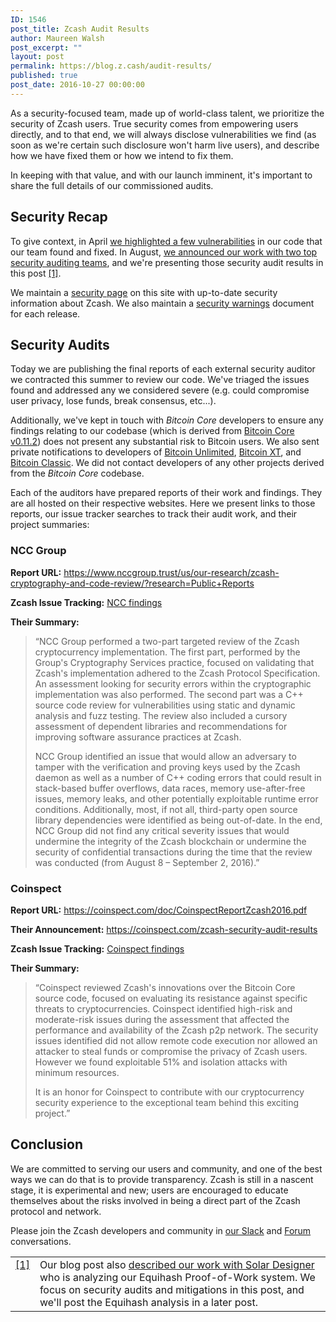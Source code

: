 ```yaml
---
ID: 1546
post_title: Zcash Audit Results
author: Maureen Walsh
post_excerpt: ""
layout: post
permalink: https://blog.z.cash/audit-results/
published: true
post_date: 2016-10-27 00:00:00
---
```

As a security-focused team, made up of world-class talent, we prioritize the security of Zcash users. True security comes from empowering users directly, and to that end, we will always disclose vulnerabilities we find (as soon as we're certain such disclosure won't harm live users), and describe how we have fixed them or how we intend to fix them.

In keeping with that value, and with our launch imminent, it's important to share the full details of our commissioned audits.
<div id="security-recap" class="section">
<h2>Security Recap</h2>
To give context, in April <a class="reference external" href="/fixing-zcash-vulns/">we highlighted a few vulnerabilities</a> in our code that our team found and fixed. In August, <a class="reference external" href="/auditing-zcash/">we announced our work with two top security auditing teams</a>, and we're presenting those security audit results in this post <a id="id1" class="footnote-reference" href="/audit-results#id2">[1]</a>.

We maintain a <a class="reference external" href="https://z.cash/support/security.html">security page</a> on this site with up-to-date security information about Zcash. We also maintain a <a class="reference external" href="https://github.com/zcash/zcash/blob/master/doc/security-warnings.md">security warnings</a> document for each release.

</div>
<div id="security-audits" class="section">
<h2>Security Audits</h2>
Today we are publishing the final reports of each external security auditor we contracted this summer to review our code. We've triaged the issues found and addressed any we considered severe (e.g. could compromise user privacy, lose funds, break consensus, etc...).

Additionally, we've kept in touch with <cite>Bitcoin Core</cite> developers to ensure any findings relating to our codebase (which is derived from <a class="reference external" href="https://github.com/bitcoin/bitcoin/releases/tag/v0.11.2">Bitcoin Core v0.11.2</a>) does not present any substantial risk to Bitcoin users. We also sent private notifications to developers of <a class="reference external" href="https://www.bitcoinunlimited.info/">Bitcoin Unlimited</a>, <a class="reference external" href="https://bitcoinxt.software/">Bitcoin XT</a>, and <a class="reference external" href="https://bitcoinclassic.com/">Bitcoin Classic</a>. We did not contact developers of any other projects derived from the <cite>Bitcoin Core</cite> codebase.

Each of the auditors have prepared reports of their work and findings. They are all hosted on their respective websites. Here we present links to those reports, our issue tracker searches to track their audit work, and their project summaries:
<div id="ncc-group" class="section">
<h3>NCC Group</h3>
<div class="zecc-paragraph-small-margin docutils container">

<strong>Report URL:</strong> <a class="reference external" href="https://www.nccgroup.trust/us/our-research/zcash-cryptography-and-code-review/?research=Public+Reports">https://www.nccgroup.trust/us/our-research/zcash-cryptography-and-code-review/?research=Public+Reports</a>

<strong>Zcash Issue Tracking:</strong> <a class="reference external" href="https://github.com/zcash/zcash/issues?utf8=%E2%9C%93&amp;q=label%3A%22NCC%20finding%22">NCC findings</a>

<strong>Their Summary:</strong>
<blockquote>“NCC Group performed a two-part targeted review of the Zcash cryptocurrency implementation. The first part, performed by the Group's Cryptography Services practice, focused on validating that Zcash's implementation adhered to the Zcash Protocol Specification. An assessment looking for security errors within the cryptographic implementation was also performed. The second part was a C++ source code review for vulnerabilities using static and dynamic analysis and fuzz testing. The review also included a cursory assessment of dependent libraries and recommendations for improving software assurance practices at Zcash.

NCC Group identified an issue that would allow an adversary to tamper with the verification and proving keys used by the Zcash daemon as well as a number of C++ coding errors that could result in stack-based buffer overflows, data races, memory use-after-free issues, memory leaks, and other potentially exploitable runtime error conditions. Additionally, most, if not all, third-party open source library dependencies were identified as being out-of-date. In the end, NCC Group did not find any critical severity issues that would undermine the integrity of the Zcash blockchain or undermine the security of confidential transactions during the time that the review was conducted (from August 8 – September 2, 2016).”</blockquote>
</div>
</div>
<div id="coinspect" class="section">
<h3>Coinspect</h3>
<div class="zecc-paragraph-small-margin docutils container">

<strong>Report URL:</strong> <a class="reference external" href="https://coinspect.com/doc/CoinspectReportZcash2016.pdf">https://coinspect.com/doc/CoinspectReportZcash2016.pdf</a>

<strong>Their Announcement:</strong> <a class="reference external" href="https://coinspect.com/zcash-security-audit-results">https://coinspect.com/zcash-security-audit-results</a>

<strong>Zcash Issue Tracking:</strong> <a class="reference external" href="https://github.com/zcash/zcash/issues?utf8=%E2%9C%93&amp;q=label%3A%22Coinspect%20Finding%22">Coinspect findings</a>

<strong>Their Summary:</strong>
<blockquote>“Coinspect reviewed Zcash's innovations over the Bitcoin Core source code, focused on evaluating its resistance against specific threats to cryptocurrencies. Coinspect identified high-risk and moderate-risk issues during the assessment that affected the performance and availability of the Zcash p2p network. The security issues identified did not allow remote code execution nor allowed an attacker to steal funds or compromise the privacy of Zcash users. However we found exploitable 51% and isolation attacks with minimum resources.

It is an honor for Coinspect to contribute with our cryptocurrency security experience to the exceptional team behind this exciting project.”</blockquote>
</div>
</div>
</div>
<div id="conclusion" class="section">
<h2>Conclusion</h2>
We are committed to serving our users and community, and one of the best ways we can do that is to provide transparency. Zcash is still in a nascent stage, it is experimental and new; users are encouraged to educate themselves about the risks involved in being a direct part of the Zcash protocol and network.

Please join the Zcash developers and community in <a class="reference external" href="https://inviteme.z.cash/">our Slack</a> and <a class="reference external" href="https://forum.z.cash/">Forum</a> conversations.
<table id="id2" class="docutils footnote" frame="void" rules="none"><colgroup><col class="label" /><col /></colgroup>
<tbody valign="top">
<tr>
<td class="label"><a class="fn-backref" href="/audit-results#id1">[1]</a></td>
<td>Our blog post also <a class="reference external" href="/auditing-zcash#auditors-and-consultants">described our work with Solar Designer</a> who is analyzing our Equihash Proof-of-Work system. We focus on security audits and mitigations in this post, and we'll post the Equihash analysis in a later post.</td>
</tr>
</tbody>
</table>
</div>
&nbsp;